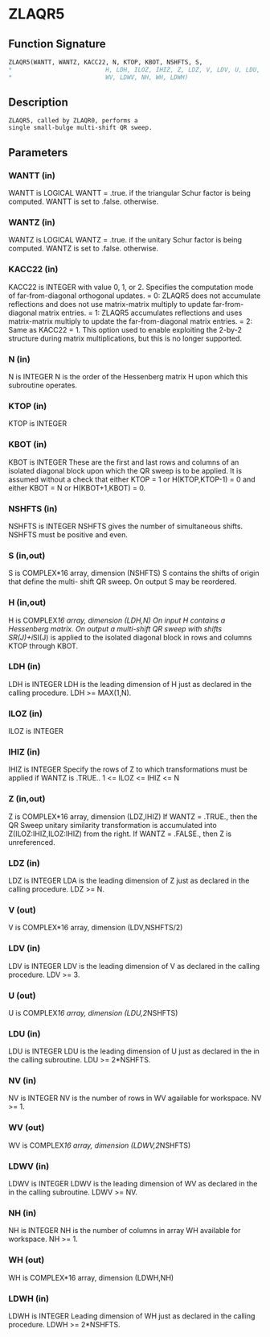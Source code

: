 # ZLAQR5

## Function Signature

```fortran
ZLAQR5(WANTT, WANTZ, KACC22, N, KTOP, KBOT, NSHFTS, S,
*                          H, LDH, ILOZ, IHIZ, Z, LDZ, V, LDV, U, LDU, NV,
*                          WV, LDWV, NH, WH, LDWH)
```

## Description


    ZLAQR5, called by ZLAQR0, performs a
    single small-bulge multi-shift QR sweep.

## Parameters

### WANTT (in)

WANTT is LOGICAL WANTT = .true. if the triangular Schur factor is being computed. WANTT is set to .false. otherwise.

### WANTZ (in)

WANTZ is LOGICAL WANTZ = .true. if the unitary Schur factor is being computed. WANTZ is set to .false. otherwise.

### KACC22 (in)

KACC22 is INTEGER with value 0, 1, or 2. Specifies the computation mode of far-from-diagonal orthogonal updates. = 0: ZLAQR5 does not accumulate reflections and does not use matrix-matrix multiply to update far-from-diagonal matrix entries. = 1: ZLAQR5 accumulates reflections and uses matrix-matrix multiply to update the far-from-diagonal matrix entries. = 2: Same as KACC22 = 1. This option used to enable exploiting the 2-by-2 structure during matrix multiplications, but this is no longer supported.

### N (in)

N is INTEGER N is the order of the Hessenberg matrix H upon which this subroutine operates.

### KTOP (in)

KTOP is INTEGER

### KBOT (in)

KBOT is INTEGER These are the first and last rows and columns of an isolated diagonal block upon which the QR sweep is to be applied. It is assumed without a check that either KTOP = 1 or H(KTOP,KTOP-1) = 0 and either KBOT = N or H(KBOT+1,KBOT) = 0.

### NSHFTS (in)

NSHFTS is INTEGER NSHFTS gives the number of simultaneous shifts. NSHFTS must be positive and even.

### S (in,out)

S is COMPLEX*16 array, dimension (NSHFTS) S contains the shifts of origin that define the multi- shift QR sweep. On output S may be reordered.

### H (in,out)

H is COMPLEX*16 array, dimension (LDH,N) On input H contains a Hessenberg matrix. On output a multi-shift QR sweep with shifts SR(J)+i*SI(J) is applied to the isolated diagonal block in rows and columns KTOP through KBOT.

### LDH (in)

LDH is INTEGER LDH is the leading dimension of H just as declared in the calling procedure. LDH >= MAX(1,N).

### ILOZ (in)

ILOZ is INTEGER

### IHIZ (in)

IHIZ is INTEGER Specify the rows of Z to which transformations must be applied if WANTZ is .TRUE.. 1 <= ILOZ <= IHIZ <= N

### Z (in,out)

Z is COMPLEX*16 array, dimension (LDZ,IHIZ) If WANTZ = .TRUE., then the QR Sweep unitary similarity transformation is accumulated into Z(ILOZ:IHIZ,ILOZ:IHIZ) from the right. If WANTZ = .FALSE., then Z is unreferenced.

### LDZ (in)

LDZ is INTEGER LDA is the leading dimension of Z just as declared in the calling procedure. LDZ >= N.

### V (out)

V is COMPLEX*16 array, dimension (LDV,NSHFTS/2)

### LDV (in)

LDV is INTEGER LDV is the leading dimension of V as declared in the calling procedure. LDV >= 3.

### U (out)

U is COMPLEX*16 array, dimension (LDU,2*NSHFTS)

### LDU (in)

LDU is INTEGER LDU is the leading dimension of U just as declared in the in the calling subroutine. LDU >= 2*NSHFTS.

### NV (in)

NV is INTEGER NV is the number of rows in WV agailable for workspace. NV >= 1.

### WV (out)

WV is COMPLEX*16 array, dimension (LDWV,2*NSHFTS)

### LDWV (in)

LDWV is INTEGER LDWV is the leading dimension of WV as declared in the in the calling subroutine. LDWV >= NV.

### NH (in)

NH is INTEGER NH is the number of columns in array WH available for workspace. NH >= 1.

### WH (out)

WH is COMPLEX*16 array, dimension (LDWH,NH)

### LDWH (in)

LDWH is INTEGER Leading dimension of WH just as declared in the calling procedure. LDWH >= 2*NSHFTS.

